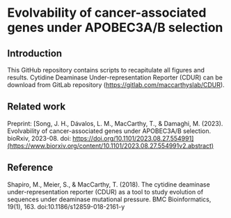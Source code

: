 # Evolvability of cancer-associated genes under APOBEC3A/B selection
## Introduction
This GitHub repository contains scripts to recapitulate all figures and results. Cytidine Deaminase Under-representation Reporter (CDUR) can be download from GitLab repository (https://gitlab.com/maccarthyslab/CDUR). 

## Related work
Preprint: [Song, J. H., Dávalos, L. M., MacCarthy, T., & Damaghi, M. (2023). Evolvability of cancer-associated genes under APOBEC3A/B selection. bioRxiv, 2023-08. doi: https://doi.org/10.1101/2023.08.27.554991](https://www.biorxiv.org/content/10.1101/2023.08.27.554991v2.abstract)

## Reference
Shapiro, M., Meier, S., & MacCarthy, T. (2018). The cytidine deaminase under-representation reporter (CDUR) as a tool to study evolution of sequences under deaminase mutational pressure. BMC Bioinformatics, 19(1), 163. doi:10.1186/s12859-018-2161-y
